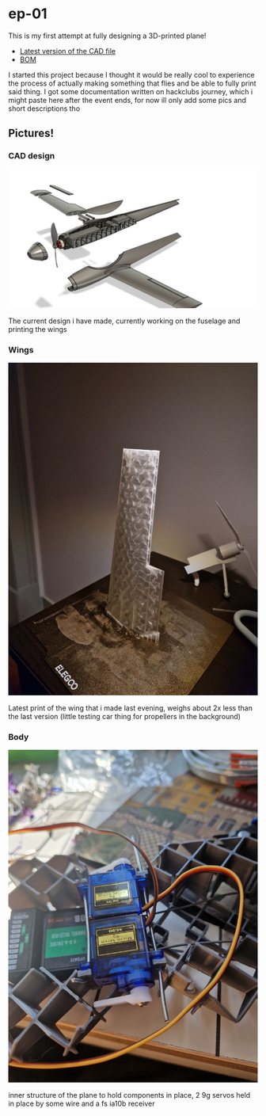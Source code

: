 # ep-01

This is my first attempt at fully designing a 3D-printed plane!

- [Latest version of the CAD file](https://a360.co/4iGe8d7)
- [BOM](https://docs.google.com/spreadsheets/d/1kQXu4HxpaMfNq_HhcPPsLEbtb_D5R8COA5fg4BuFE68/edit)

I started this project because I thought it would be really cool to experience the process of actually making something that flies and be able to fully print said thing. I got some documentation written on hackclubs journey, which i might paste here after the event ends, for now ill only add some pics and short descriptions tho

## Pictures!

### CAD design

![](image.png)

The current design i have made, currently working on the fuselage and printing the wings


### Wings

![alt text](image-1.png)

Latest print of the wing that i made last evening, weighs about 2x less than the last version (little testing car thing for propellers in the background)

### Body

![alt text](image-2.png)

inner structure of the plane to hold components in place, 2 9g servos held in place by some wire and a fs ia10b receiver
